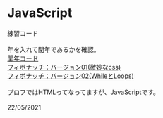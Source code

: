 # JavaScript
練習コード<br>
<br>
年を入れて閏年であるかを確認。<br>
<a href="https://katchion13.github.io/Java_Script/Leap_Year" rel=”noopener”>閏年コード</a><br>
<a href="https://katchion13.github.io/Java_Script/Fibonati01" rel=”noopener”>フィボナッチ：バージョン01(微妙なcss)</a><br>
<a href="https://katchion13.github.io/Java_Script/Fibonati02" rel=”noopener”>フィボナッチ：バージョン02(WhileとLoops)</a><br>
<br>
プロフではHTMLってなってますが、JavaScriptです。<br>
<br>
22/05/2021<br>
